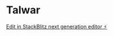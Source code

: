 # Talwar

[Edit in StackBlitz next generation editor ⚡️](https://stackblitz.com/~/github.com/sidhirpara/Talwar)